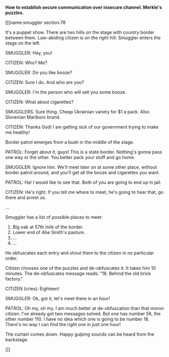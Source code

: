**How to establish secure communication over insecure channel. Merkle's puzzles.**

[[[name:smuggler section:78

It's a puppet show. There are two hills on the stage with country border between them. Law-abiding citizen is on the right hill. Smuggler enters the stage on the left.

SMUGGLER: Hey, you!

CITIZEN: Who? Me?

SMUGGLER: Do you like booze?

CITIZEN: Sure I do. And who are you?

SMUGGLER: I'm the person who will sell you some booze.

CITIZEN: What about cigarettes?

SMUGGLERS: Sure thing. Cheap Ukrainian variety for $1 a pack. Also Slovenian Mariboro brand.

CITIZEN: Thanks God! I am getting sick of our government trying to make me healthy!

Border patrol emerges from a bush in the middle of the stage.

PATROL: Forget about it, guys! This is a state border. Nothing's gonna pass one way or the other. You better pack your stuff and go home.

SMUGGLER: Ignore him. We'll meet later on at some other place, without border patrol around, and you'll get all the booze and cigarettes you want.

PATROL: Ha! I would like to see that. Both of you are going to end up in jail.

CITIZEN: He's right. If you tell me where to meet, he's going to hear that, go there and arrest us.

...

Smuggler has a list of possible places to meet:

1. Big oak at 57th mile of the border.
2. Lower end of Abe Smith's pasture.
3. ...
4. ...

He obfuscates each entry and shout them to the citizen in no particular order.

Citizen chooses one of the puzzles and de-obfuscates it. It takes him 10 minutes. The de-obfuscates message reads: "18. Behind the old brick factory."

CITIZEN (cries): Eighteen!

SMUGGLER: Ok, got it, let's meet there in an hour!

PATROL: Oh my, oh my. I am much better at de-obfuscation than that moron citizen. I've already got two messages solved. But one has number 56, the other number 110. I have no idea which one is going to be number 18. There's no way I can find the right one in just one hour!

The curtain comes down. Happy gulping sounds can be heard from the backstage.

]]]
